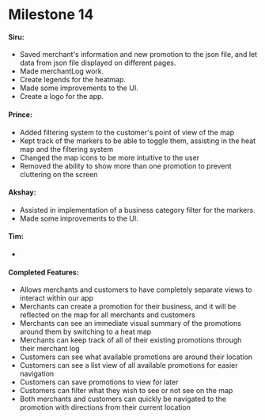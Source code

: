 # Milestone 14
#### Siru:
* Saved merchant's information and new promotion to the json file, 
  and let data from json file displayed on different pages.
* Made merchantLog work.
* Create legends for the heatmap.
* Made some improvements to the UI.
* Create a logo for the app.

#### Prince:
* Added filtering system to the customer's point of view of the map
* Kept track of the markers to be able to toggle them, assisting in the heat map and the filtering system
* Changed the map icons to be more intuitive to the user
* Removed the ability to show more than one promotion to prevent cluttering on the screen

#### Akshay:
* Assisted in implementation of a business category filter for the markers.
* Made some improvements to the UI.
#### Tim:
* 

#### Completed Features:
* Allows merchants and customers to have completely separate views to interact within our app
* Merchants can create a promotion for their business, and it will be reflected on the map for all merchants and customers
* Merchants can see an immediate visual summary of the promotions around them by switching to a heat map
* Merchants can keep track of all of their existing promotions through their merchant log
* Customers can see what available promotions are around their location
* Customers can see a list view of all available promotions for easier navigation
* Customers can save promotions to view for later
* Customers can filter what they wish to see or not see on the map
* Both merchants and customers can quickly be navigated to the promotion with directions from their current location
